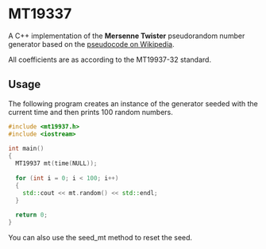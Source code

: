 # MT19337
A C++ implementation of the **Mersenne Twister** pseudorandom number generator based on the [pseudocode on Wikipedia](https://en.wikipedia.org/wiki/Mersenne_twister#Pseudocode).

All coefficients are as according to the MT19937-32 standard.

## Usage

The following program creates an instance of the generator seeded with the current time and then prints 100 random numbers.

```c++
#include <mt19937.h>
#include <iostream>
    
int main()
{
  MT19937 mt(time(NULL));
    
  for (int i = 0; i < 100; i++)
  {
    std::cout << mt.random() << std::endl;
  }
    
  return 0;
}
```

You can also use the seed_mt method to reset the seed.
